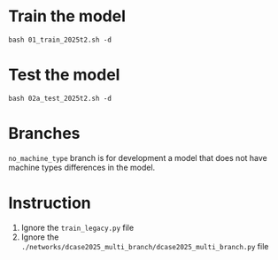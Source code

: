 # Train the model
```bash 01_train_2025t2.sh -d```
# Test the model
```bash 02a_test_2025t2.sh -d```

# Branches
`no_machine_type` branch is for development a model that does not have machine types differences in the model.

# Instruction
1. Ignore the `train_legacy.py` file
2. Ignore the `./networks/dcase2025_multi_branch/dcase2025_multi_branch.py` file
